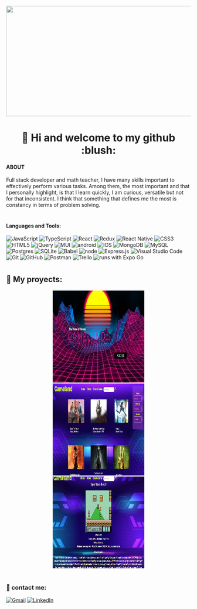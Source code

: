 <p align='center'>
  <kbd>
  <img src='images/presentation%20image.gif' width = '1000' height = '300'>                                                                                    
</kbd>
    </p>
    
<h1 align='center'> 👋 Hi and welcome to my github :blush: </h1>

 
#### ABOUT

Full stack developer and math teacher, I have many skills
important to effectively perform various tasks. Among them, the most
important and that I personally highlight, is that I learn quickly, I am curious,
versatile but not for that inconsistent. I think that something that defines me the most is
constancy in terms of problem solving.



#  
#### Languages and Tools:
![JavaScript](https://img.shields.io/badge/javascript-%23323330.svg?style=flat&logo=Javascript&logoColor=%23F7DF1E) 
![TypeScript](https://img.shields.io/badge/typescript-%23007ACC.svg?style=flat&logo=typescript&logoColor=white)
![React](https://img.shields.io/badge/react-%2320232a.svg?style=flat&logo=React&logoColor=%2361DAFB) 
![Redux](https://img.shields.io/badge/Redux-%23593d88.svg?style=flat&logo=redux&logoColor=white) 
![React Native](https://img.shields.io/badge/react%20Native-%2320232a.svg?style=flat&logo=React&logoColor=%2361DAFB) 
![CSS3](https://img.shields.io/badge/css3-%231572B6.svg?style=flat&logo=CSS3&logoColor=white)
![HTML5](https://img.shields.io/badge/html5-%23E34F26.svg?style=flat&logo=html5&logoColor=white)
![jQuery](https://img.shields.io/badge/jquery-%230769AD.svg?style=flat&logo=jquery&logoColor=white)
![MUI](https://img.shields.io/badge/MUI-%230081CB.svg?style=flat&logo=material-ui&logoColor=white)
![android](https://img.shields.io/badge/Android-3DDC84?style=flat&logo=android&logoColor=white)
![IOS](https://img.shields.io/badge/iOS-000000?style=flat&logo=ios&logoColor=white)
![MongoDB](https://img.shields.io/badge/MongoDB-%234ea94b.svg?style=flat&logo=mongodb&logoColor=white)
![MySQL](https://img.shields.io/badge/mysql-%2300f.svg?style=flat&logo=mysql&logoColor=white)
![Postgres](https://img.shields.io/badge/postgres-%23316192.svg?style=flat&logo=postgresql&logoColor=white)
![SQLite](https://img.shields.io/badge/sqlite-%2307405e.svg?style=flat&logo=sqlite&logoColor=white)
![Babel](https://img.shields.io/badge/Babel-F9DC3e?style=flat&logo=babel&logoColor=black)
![node](https://img.shields.io/badge/Node.js-43853D?style=flat&logo=node.js&logoColor=white)
![Express.js](https://img.shields.io/badge/express.js-%23404d59.svg?style=flat&logo=express&logoColor=%2361DAFB)
![Visual Studio Code](https://img.shields.io/badge/Visual%20Studio%20Code-0078d7.svg?style=flat&logo=VS-Code&logoColor=white) 
![Git](https://img.shields.io/badge/git-%23F05033.svg?style=flat&logo=git&logoColor=white)
![GitHub](https://img.shields.io/badge/Github-%23121011.svg?style=flat&logo=github&logoColor=white)
![Postman](https://img.shields.io/badge/Postman-FF6C37?style=flat&logo=postman&logoColor=white)
![Trello](https://img.shields.io/badge/Trello-%23026AA7.svg?style=flat&logo=Trello&logoColor=white) 
![runs with Expo Go](https://img.shields.io/badge/Runs%20with%20Expo%20Go-4630EB.svg?style=flat&logo=EXPO&labelColor=f3f3f3&logoColor=000)


# 
## :briefcase: My proyects:
<p align='center'>
  <kbd>
    <img src='/projects/pi_videogames1.PNG' width = '250' height = '250'> 
     <img src='/projects/pi_videogames2.PNG' width = '250' height = '250'> 
     <img src='/projects/pi_videogames3.PNG' width = '250' height = '250'> 
</kbd>
    </p>

# 

### :paperclip: contact me:

[![Gmail](https://img.shields.io/badge/Gmail-D14836?style=for-the-badge&logo=gmail&logoColor=white)](mailto:<martin.galliano@hotmail.com>) 
[![LinkedIn](https://img.shields.io/badge/linkedin-%230077B5.svg?style=for-the-badge&logo=linkedin&logoColor=white)](https://www.linkedin.com/in/martin-galliano-hr/)






<!---
MartinGalliano/MartinGalliano is a ✨ special ✨ repository because its `README.md` (this file) appears on your GitHub profile.
You can click the Preview link to take a look at your changes.
--->
